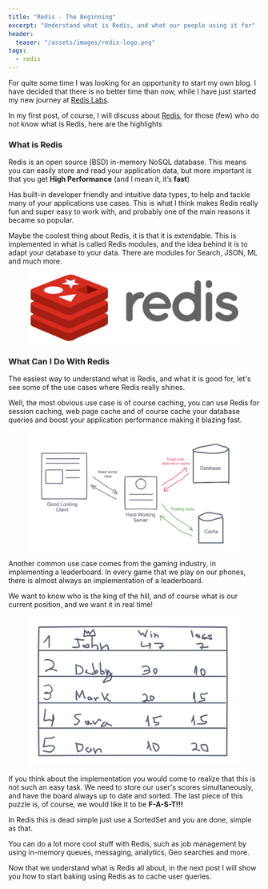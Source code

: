 ```yaml
---
title: "Redis - The Beginning"
excerpt: "Understand what is Redis, and what our people using it for"
header:
  teaser: "/assets/images/redis-logo.png"
tags: 
  - redis
---
```


For quite some time I was looking for an opportunity to start my own blog. I have decided that there is no better time than now, while I have just started my new journey at [Redis Labs](https://redislabs.com/).

In my first post, of course, I will discuss about [Redis](https://redis.io), for those (few) who do not know what is Redis, here are the highlights


### What is Redis

Redis is an open source (BSD) in-memory NoSQL database. This means you can easily store and read your application data, but more important is that you get **High Performance** (and I mean it, it’s **fast**) 

Has built-in developer friendly and intuitive data types, to help and tackle many of your applications use cases. This is what I think makes Redis really fun and super easy to work with, and probably one of the main reasons it became so popular.

Maybe the coolest thing about Redis, it is that it is extendable. This is implemented in what is called Redis modules, and the idea behind it is to adapt your database to your data. There are modules for Search, JSON, ML and much more.

<figure>
    <a href="/assets/images/redis-logo.png"><img src="/assets/images/redis-logo.png"></a>
</figure>

### What Can I Do With Redis

The easiest way to understand what is Redis, and what it is good for, let's see some of the use cases where Redis really shines.

Well, the most obvious use case is of course caching, you can use Redis for session caching, web page cache and of course cache your database queries and boost your application performance making it blazing fast.

<figure>
    <a href="/assets/images/cache-diagram.png"><img src="/assets/images/cache-diagram.png"></a>
</figure>

Another common use case comes from the gaming industry, in implementing a leaderboard. In every game that we play on our phones, there is almost always an implementation of a leaderboard. 

We want to know who is the king of the hill, and of course what is our current position, and we want it in real time!

<figure>
    <a href="/assets/images/leaderboard.png"><img src="/assets/images/leaderboard.png"></a>
</figure>

If you think about the implementation you would come to realize that this is not such an easy task. We need to store our user's scores simultaneously, and have the board always up to date and sorted. The last piece of this puzzle is, of course, we would like it to be **F-A-S-T!!!**

In Redis this is dead simple just use a SortedSet and you are done, simple as that.



You can do a lot more cool stuff with Redis, such as job management by using in-memory queues, messaging, analytics, Geo searches and more.

Now that we understand what is Redis all about, in the next post I will show you how to start baking using Redis as to cache user queries.

